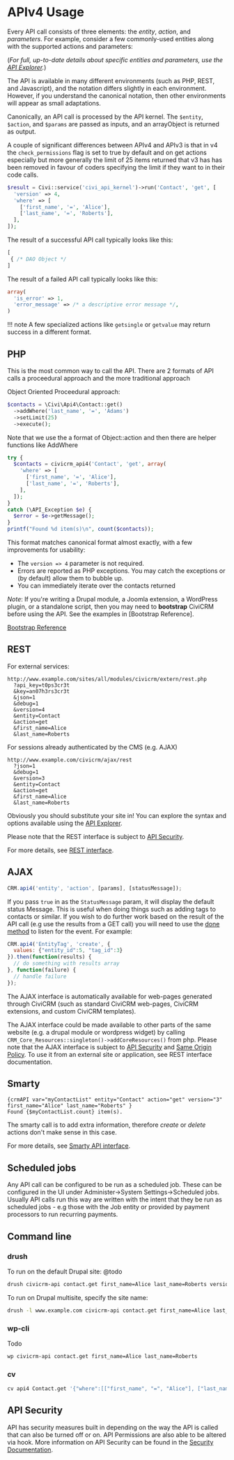 # APIv4 Usage

Every API call consists of three elements: the *entity*, *action*, and *parameters*.  For example, consider a few commonly-used entities along with the supported actions and parameters:

(*For full, up-to-date details about specific entities and parameters, use the [API Explorer](/api/index.md#api-explorer).*)

The API is available in many different environments (such as PHP, REST, and Javascript), and the notation differs slightly in each environment.
However, if you understand the canonical notation, then other environments will appear as small adaptations.

Canonically, an API call is processed by the API kernel.  The `$entity`, `$action`, and `$params` are passed as inputs, and an arrayObject is returned as output.

A couple of significant differences between APIv4 and APIv3 is that in v4 the `check_permissions` flag is set to true by default and on get actions especially but more generally the limit of 25 items returned that v3 has has been removed in favour of coders specifying the limit if they want to in their code calls.

```php
$result = Civi::service('civi_api_kernel')->run('Contact', 'get', [
  'version' => 4,
  'where' => [
    ['first_name', '=', 'Alice'],
    ['last_name', '=', 'Roberts'],
  ],
]);
```

The result of a successful API call typically looks like this:

```php
[
 { /* DAO Object */
]
```

The result of a failed API call typically looks like this:

```php
array(
  'is_error' => 1,
  'error_message' => /* a descriptive error message */,
)
```

!!! note
    A few specialized actions like `getsingle` or `getvalue` may return success in a different format.


## PHP

This is the most common way to call the API. There are 2 formats of API calls a proceedural approach and the more traditional approach

Object Oriented Proceedural approach:

```php
$contacts = \Civi\Api4\Contact::get()
  ->addWhere('last_name', '=', 'Adams')
  ->setLimit(25)
  ->execute();
```

Note that we use the a format of Object::action and then there are helper functions like AddWhere

```php
try {
  $contacts = civicrm_api4('Contact', 'get', array(
    'where' => [
      ['first_name', '=', 'Alice'],
      ['last_name', '=', 'Roberts'],
    ],
  ]);
}
catch (\API_Exception $e) {
  $error = $e->getMessage();
}
printf("Found %d item(s)\n", count($contacts));
```

This format matches canonical format almost exactly, with a few improvements for usability:

-  The `version => 4` parameter is not required.
-  Errors are reported as PHP exceptions. You may catch the exceptions or (by default) allow them to bubble up.
- You can immediately iterate over the contacts returned

*Note*: If you're writing a Drupal module, a Joomla extension, a WordPress plugin, or a standalone script, then you may need to **bootstrap** CiviCRM before using the API.  See the examples in [Bootstrap Reference].

[Bootstrap Reference](/framework/bootstrap.md)

## REST

For external services:

```text
http://www.example.com/sites/all/modules/civicrm/extern/rest.php
  ?api_key=t0ps3cr3t
  &key=an07h3rs3cr3t
  &json=1
  &debug=1
  &version=4
  &entity=Contact
  &action=get
  &first_name=Alice
  &last_name=Roberts
```

For sessions already authenticated by the CMS (e.g. AJAX)

```text
http://www.example.com/civicrm/ajax/rest
  ?json=1
  &debug=1
  &version=3
  &entity=Contact
  &action=get
  &first_name=Alice
  &last_name=Roberts
```

Obviously you should substitute your site in! You can explore the syntax and options available using the [API Explorer](/api/index.md#api-explorer).

Please note that the REST interface is subject to [API Security](/security/permissions.md#api-permissions).

For more details, see [REST interface](/api/interfaces.md#rest). 


## AJAX

```javascript
CRM.api4('entity', 'action', [params], [statusMessage]);
```

If you pass `true` in as the `StatusMessage` param, it will display the default status Message. This is useful when doing things such as adding tags to contacts or similar. If you wish to do further work based on the result of the API call (e.g use the results from a GET call) you will need to use the [done method](http://api.jquery.com/deferred.done/) to listen for the event. For example:

```javascript
CRM.api4('EntityTag', 'create', {
  values: {"entity_id":5, "tag_id":3}
}).then(function(results) {
  // do something with results array
}, function(failure) {
  // handle failure
});
```

The AJAX interface is automatically available for web-pages generated through CiviCRM (such as standard CiviCRM web-pages, CiviCRM extensions, and custom CiviCRM templates).

The AJAX interface could be made available to other parts of the same website (e.g. a drupal module or wordpress widget) by calling `CRM_Core_Resources::singleton()->addCoreResources()`
from php. Please note that the AJAX interface is subject to [API Security](/security/permissions.md#api-permissions)
and [Same Origin Policy](http://en.wikipedia.org/wiki/Same_origin_policy). To use it from an external site or application, see REST interface documentation.

## Smarty

```smarty
{crmAPI var="myContactList" entity="Contact" action="get" version="3" first_name="Alice" last_name="Roberts" }
Found {$myContactList.count} item(s).
```

The smarty call is to add extra information, therefore *create* or *delete*
actions don't make sense in this case.

For more details, see
[Smarty API interface](/api/interfaces.md#smarty-api-interface).

## Scheduled jobs
Any API call can be configured to be run as a scheduled job. These can be configured in the UI under Administer->System Settings->Scheduled jobs. Usually API calls run this way are written with the intent that they be run as scheduled jobs - e.g those with the Job entity or provided by payment processors to run recurring payments.



## Command line

### drush

To run on the default Drupal site: @todo

```bash
drush civicrm-api contact.get first_name=Alice last_name=Roberts version=4
```

To run on Drupal multisite, specify the site name:

```bash
drush -l www.example.com civicrm-api contact.get first_name=Alice last_name=Roberts
```

### wp-cli

Todo

```bash
wp civicrm-api contact.get first_name=Alice last_name=Roberts
```

### cv

```bash
cv api4 Contact.get '{"where":[["first_name", "=", "Alice"], ["last_name", "=", "Roberts"]]}'
```

## API Security

API has security measures built in depending on the way the API is called that can also be turned off or on. API Permissions are also able to be altered via hook. More information on API Security can be found in the [Security Documentation](/security/permissions.md).
